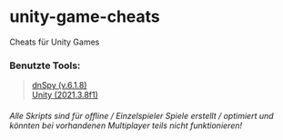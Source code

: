 # unity-game-cheats
Cheats für Unity Games

### Benutzte Tools:
> [dnSpy (v.6.1.8)](https://github.com/dnSpy/dnSpy)<br>
> [Unity (2021.3.8f1)](https://unity.com/)


###### Alle Skripts sind für offline / Einzelspieler Spiele erstellt / optimiert und könnten bei vorhandenen Multiplayer teils nicht funktionieren!
